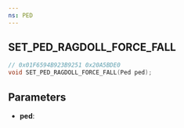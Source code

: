 ```yaml
---
ns: PED
---
```

## SET_PED_RAGDOLL_FORCE_FALL

```c
// 0x01F6594B923B9251 0x20A5BDE0
void SET_PED_RAGDOLL_FORCE_FALL(Ped ped);
```

## Parameters
* **ped**:
